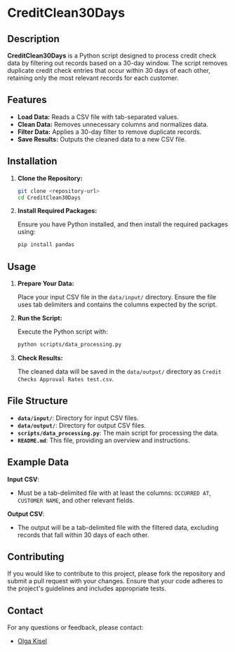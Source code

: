 # CreditClean30Days

## Description

**CreditClean30Days** is a Python script designed to process credit check data by filtering out records based on a 30-day window. The script removes duplicate credit check entries that occur within 30 days of each other, retaining only the most relevant records for each customer.

## Features

- **Load Data:** Reads a CSV file with tab-separated values.
- **Clean Data:** Removes unnecessary columns and normalizes data.
- **Filter Data:** Applies a 30-day filter to remove duplicate records.
- **Save Results:** Outputs the cleaned data to a new CSV file.

## Installation

1. **Clone the Repository:**

    ```bash
    git clone <repository-url>
    cd CreditClean30Days
    ```

2. **Install Required Packages:**

   Ensure you have Python installed, and then install the required packages using:

    ```bash
    pip install pandas
    ```

## Usage

1. **Prepare Your Data:**

   Place your input CSV file in the `data/input/` directory. Ensure the file uses tab delimiters and contains the columns expected by the script.

2. **Run the Script:**

   Execute the Python script with:

    ```bash
    python scripts/data_processing.py
    ```

3. **Check Results:**

   The cleaned data will be saved in the `data/output/` directory as `Credit Checks Approval Rates test.csv`.

## File Structure

- **`data/input/`**: Directory for input CSV files.
- **`data/output/`**: Directory for output CSV files.
- **`scripts/data_processing.py`**: The main script for processing the data.
- **`README.md`**: This file, providing an overview and instructions.

## Example Data

**Input CSV**:
- Must be a tab-delimited file with at least the columns: `OCCURRED AT`, `CUSTOMER NAME`, and other relevant fields.

**Output CSV**:
- The output will be a tab-delimited file with the filtered data, excluding records that fall within 30 days of each other.

## Contributing

If you would like to contribute to this project, please fork the repository and submit a pull request with your changes. Ensure that your code adheres to the project's guidelines and includes appropriate tests.

## Contact

For any questions or feedback, please contact:

- [Olga Kisel](mailto:okisel@protonmail.com)
